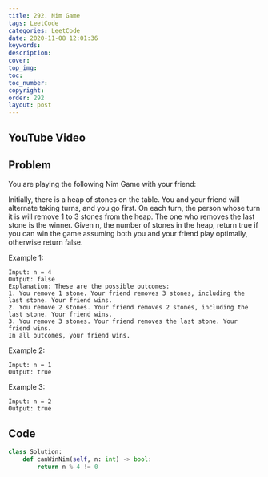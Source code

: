 ```yaml
---
title: 292. Nim Game
tags: LeetCode
categories: LeetCode
date: 2020-11-08 12:01:36
keywords:
description:
cover:
top_img:
toc:
toc_number:
copyright:
order: 292
layout: post
---
```


## YouTube Video

## Problem

You are playing the following Nim Game with your friend:

Initially, there is a heap of stones on the table.
You and your friend will alternate taking turns, and you go first.
On each turn, the person whose turn it is will remove 1 to 3 stones from the heap.
The one who removes the last stone is the winner.
Given n, the number of stones in the heap, return true if you can win the game assuming both you and your friend play optimally, otherwise return false.

Example 1:

```
Input: n = 4
Output: false
Explanation: These are the possible outcomes:
1. You remove 1 stone. Your friend removes 3 stones, including the last stone. Your friend wins.
2. You remove 2 stones. Your friend removes 2 stones, including the last stone. Your friend wins.
3. You remove 3 stones. Your friend removes the last stone. Your friend wins.
In all outcomes, your friend wins.
```

Example 2:

```
Input: n = 1
Output: true
```

Example 3:

```
Input: n = 2
Output: true
```

## Code

```python
class Solution:
    def canWinNim(self, n: int) -> bool:
        return n % 4 != 0
```
